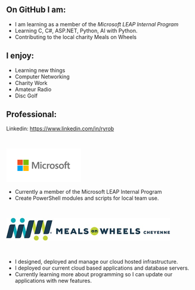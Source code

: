 <!--
**Veranith/Veranith** is a ✨ _special_ ✨ repository because its `README.md` (this file) appears on your GitHub profile.

Here are some ideas to get you started:

- 🔭 I’m currently working on ...
- 🌱 I’m currently learning ...
- 👯 I’m looking to collaborate on ...
- 🤔 I’m looking for help with ...
- 💬 Ask me about ...
- 📫 How to reach me: ...
- 😄 Pronouns: ...
- ⚡ Fun fact: ...
-->


## **On GitHub I am**:
- I am learning as a member of the *Microsoft LEAP Internal Program*
- Learning C, C#, ASP.NET, Python, AI with Python.
- Contributing to the local charity Meals on Wheels 


## **I enjoy**:
- Learning new things
- Computer Networking
- Charity Work
- Amateur Radio
- Disc Golf


## **Professional**:
Linkedin: https://www.linkedin.com/in/ryrob

&nbsp;


![Microsoft](img\Microsoft-logo_rgb_c-gray_10.png)
- Currently a member of the Microsoft LEAP Internal Program
- Create PowerShell modules and scripts for local team use.

&nbsp;

![Meals on Wheels](img\CHMOW_Local_Horz_CMYK_65.jpg)

&nbsp;

- I designed, deployed and manage our cloud hosted infrastructure.
- I deployed our current cloud based applications and database servers.
- Currently learning more about programming so I can update our applications with new features.  


